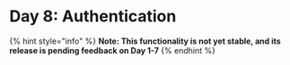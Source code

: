 # Day 8: Authentication



{% hint style="info" %}
**Note: This functionality is not yet stable, and its release is pending feedback on Day 1-7**
{% endhint %}



